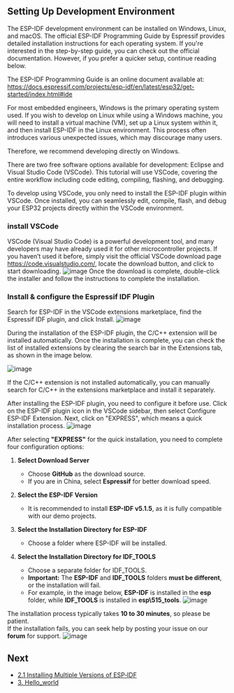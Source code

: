 ## Setting Up Development Environment

The ESP-IDF development environment can be installed on Windows, Linux, and macOS. The official ESP-IDF Programming Guide by Espressif provides detailed installation instructions for each operating system. If you're interested in the step-by-step guide, you can check out the official documentation. However, if you prefer a quicker setup, continue reading below.

The ESP-IDF Programming Guide is an online document available at:
https://docs.espressif.com/projects/esp-idf/en/latest/esp32/get-started/index.html#ide

For most embedded engineers, Windows is the primary operating system used. If you wish to develop on Linux while using a Windows machine, you will need to install a virtual machine (VM), set up a Linux system within it, and then install ESP-IDF in the Linux environment. This process often introduces various unexpected issues, which may discourage many users.

Therefore, we recommend developing directly on Windows.

There are two free software options available for development: Eclipse and Visual Studio Code (VSCode). This tutorial will use VSCode, covering the entire workflow including code editing, compiling, flashing, and debugging.

To develop using VSCode, you only need to install the ESP-IDF plugin within VSCode. Once installed, you can seamlessly edit, compile, flash, and debug your ESP32 projects directly within the VSCode environment.


### install VSCode 
VSCode (Visual Studio Code) is a powerful development tool, and many developers may have already used it for other microcontroller projects. If you haven’t used it before, simply visit the official VSCode download page https://code.visualstudio.com/, locate the download button, and click to start downloading.
![image](https://github.com/user-attachments/assets/2e732534-ed6d-4efd-aba3-3c0cfe7417dc)
Once the download is complete, double-click the installer and follow the instructions to complete the installation.

### Install & configure the Espressif IDF Plugin
Search for ESP-IDF in the VSCode extensions marketplace, find the Espressif IDF plugin, and click Install.
![image](https://github.com/user-attachments/assets/d07893e1-377b-4596-8cb6-0001de6d5717)

During the installation of the ESP-IDF plugin, the C/C++ extension will be installed automatically. Once the installation is complete, you can check the list of installed extensions by clearing the search bar in the Extensions tab, as shown in the image below.

![image](https://github.com/user-attachments/assets/18971115-db82-4295-adcc-a3b363491e89)

If the C/C++ extension is not installed automatically, you can manually search for C/C++ in the extensions marketplace and install it separately.

After installing the ESP-IDF plugin, you need to configure it before use. Click on the ESP-IDF plugin icon in the VSCode sidebar, then select Configure ESP-IDF Extension.
Next, click on "EXPRESS", which means a quick installation process.
![image](https://github.com/user-attachments/assets/c1c5903c-e6c2-476c-a18b-e8d37c38b955)

After selecting **"EXPRESS"** for the quick installation, you need to complete four configuration options:  

1. **Select Download Server**  
   - Choose **GitHub** as the download source.  
   - If you are in China, select **Espressif** for better download speed.  

2. **Select the ESP-IDF Version**  
   - It is recommended to install **ESP-IDF v5.1.5**, as it is fully compatible with our demo projects.  

3. **Select the Installation Directory for ESP-IDF**  
   - Choose a folder where ESP-IDF will be installed.  

4. **Select the Installation Directory for IDF_TOOLS**  
   - Choose a separate folder for IDF_TOOLS.  
   - **Important:** The **ESP-IDF** and **IDF_TOOLS** folders **must be different**, or the installation will fail.  
   - For example, in the image below, **ESP-IDF** is installed in the **esp** folder, while **IDF_TOOLS** is installed in **esp\515_tools**.
![image](https://github.com/user-attachments/assets/332144f0-5235-46e9-9e19-d3d8a65bcbe7)

The installation process typically takes **10 to 30 minutes**, so please be patient.  
If the installation fails, you can seek help by posting your issue on our **forum** for support.
![image](https://github.com/user-attachments/assets/3e494344-c951-4267-9f91-28e3cc04de38)


## Next

- [2.1 Installing Multiple Versions of ESP‐IDF](InstallingMultipleVersionsofESP‐IDF)
- [3. Hello_world](Hello_world)
